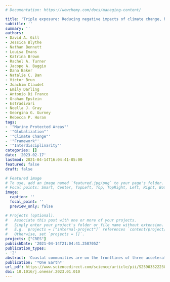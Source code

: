 ```yaml
---
# Documentation: https://wowchemy.com/docs/managing-content/

title: 'Triple exposure: Reducing negative impacts of climate change, blue growth, and conservation on coastal communities'
subtitle: ''
summary: ''
authors:
- David A. Gill
- Jessica Blythe
- Nathan Bennett
- Louisa Evans
- Katrina Brown
- Rachel A. Turner
- Jacopo A. Baggio
- Dana Baker
- Natalie C. Ban
- Victor Brun
- Joachim Claudet
- Emily Darling
- Antonio Di Franco
- Graham Epstein
- Estradivari
- Noella J. Gray
- Georgina G. Gurney
- Rebecca P. Horan
tags:
- '"Marine Protected Areas"'
- '"Globalization"'
- '"Climate Change"'
- '"Framework"'
- '"Interdisciplinarity"'
categories: []
date: '2023-02-17'
lastmod: 2021-04-14T16:04:41-05:00
featured: false
draft: false

# Featured image
# To use, add an image named `featured.jpg/png` to your page's folder.
# Focal points: Smart, Center, TopLeft, Top, TopRight, Left, Right, BottomLeft, Bottom, BottomRight.
image:
  caption: ''
  focal_point: ''
  preview_only: false

# Projects (optional).
#   Associate this post with one or more of your projects.
#   Simply enter your project's folder or file name without extension.
#   E.g. `projects = ["internal-project"]` references `content/project/deep-learning/index.md`.
#   Otherwise, set `projects = []`.
projects: ["CRES"]
publishDate: '2021-04-14T21:04:41.258705Z'
publication_types:
- '2'
abstract: 'Coastal communities are on the frontlines of three accelerating global change drivers, climate change, blue growth, and the expansion of area-based conservation, leading to a ‘‘triple exposure’’ scenario. Despite ef- forts to maximize social benefits from climate, development, and conservation, externally driven processes can converge to amplify vulnerabilities and inequalities. Pre-existing social injustices increase the sensitivity of affected individuals to change and limit their capacity to adapt or benefit from the interacting impacts of triple exposure. We argue that external implementors cannot effectively and equitably achieve climate, eco- nomic, and conservation goals without prioritizing social justice and building general resilience. We therefore recommend that implementors: (1) address root causes of vulnerability, namely pre-existing social injustices; (2) use participatory systems approaches to improve understanding of local contexts and potential conse- quences of proposed initiatives; and (3) leverage inclusive partnerships to facilitate collaborative design and implementation. These strategies—applied together and adapted to local contexts—can support well- being, justice, and resilience within coastal communities experiencing rapid change.'
publication: '*One Earth*'
url_pdf: https://www.sciencedirect.com/science/article/pii/S2590332223000386?dgcid=author
doi: 10.1016/j.oneear.2023.01.010
---
```

